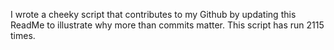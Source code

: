 I wrote a cheeky script that contributes to my Github by updating this ReadMe to illustrate why more than commits matter. This script has run 2115 times.